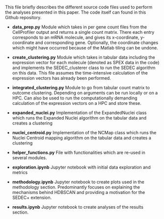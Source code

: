 This file briefly describes the different source code files used to perform the analyses presented in this paper. The code itself can found in this Github repository. 

-  **data_prep.py** Module which takes in per gene count files from the CellProfiler output and returns a single count matrix. There each entry corresponds to an mRNA molecule, and gives its x-coordinate, y-coordinate and corresponding gene. Optionally, the coordinate changes which might have occurred because of the Matlab tiling can be undone. 
- **create_clustering.py** Module which takes in tabular data including the expression vector for each molecule (denoted as SPEX data in the code) and implements the SEDEC_clusterer class to run the SEDEC algorithm on this data. This file assumes the time-intensive calculation of the expression vectors has already been performed. 

- **integrated_clustering.py** Module to go from tabular count matrix to outcome clustering. Depending on arguments can be run locally or on a HPC. Can also be used to run the computationally demanding calculation of the expression vectors on a HPC and store these. 

- **expanded_nuclei.py** Implementation of the ExpandedNuclei class which runs the Expanded Nuclei algorithm on the tabular data and creates a clustering

- **nuclei_centroid.py** Implementation of the NCMap class which runs the Nuclei Centroid mapping algorithm on the tabular data and creates a clustering

- **helper_functions.py** File with functionalities which are re-used in several modules. 

- **exploration.ipynb** Jupyter notebook with initial data exploration and metrics

- **methodology.ipynb** Jupyter notebook to create plots used in the methodology section. Predominantly focuses on explaining the mechanisms behind HDBSCAN and providing a motivation for the SEDEC+ extension.  

- **results.ipynb** Jupyter notebook to create analyses of the results section.
